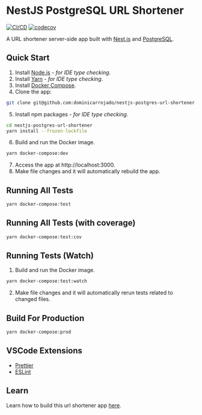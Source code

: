# NestJS PostgreSQL URL Shortener

[![CI/CD](https://github.com/dominicarrojado/nestjs-postgres-url-shortener/actions/workflows/ci.yml/badge.svg)](https://github.com/dominicarrojado/nestjs-postgres-url-shortener/actions/workflows/ci.yml) [![codecov](https://codecov.io/gh/dominicarrojado/nestjs-postgres-url-shortener/branch/main/graph/badge.svg?token=FQF6RYCF9P)](https://codecov.io/gh/dominicarrojado/nestjs-postgres-url-shortener)

A URL shortener server-side app built with [Nest.js](https://nestjs.com/) and [PostgreSQL](https://www.postgresql.org/).

## Quick Start

1. Install [Node.js](https://nodejs.org/en/download/) - _for IDE type checking_.
2. Install [Yarn](https://yarnpkg.com/lang/en/docs/install/) - _for IDE type checking_.
3. Install [Docker Compose](https://docs.docker.com/compose/install/).
4. Clone the app:

```bash
git clone git@github.com:dominicarrojado/nestjs-postgres-url-shortener.git
```

5. Install npm packages - _for IDE type checking_.

```bash
cd nestjs-postgres-url-shortener
yarn install --frozen-lockfile
```

6. Build and run the Docker image.

```bash
yarn docker-compose:dev
```

7. Access the app at http://localhost:3000.
8. Make file changes and it will automatically rebuild the app.

## Running All Tests

```bash
yarn docker-compose:test
```

## Running All Tests (with coverage)

```bash
yarn docker-compose:test:cov
```

## Running Tests (Watch)

1. Build and run the Docker image.

```bash
yarn docker-compose:test:watch
```

2. Make file changes and it will automatically rerun tests related to changed files.

## Build For Production

```bash
yarn docker-compose:prod
```

## VSCode Extensions

- [Prettier](https://marketplace.visualstudio.com/items?itemName=esbenp.prettier-vscode)
- [ESLint](https://marketplace.visualstudio.com/items?itemName=dbaeumer.vscode-eslint)

## Learn

Learn how to build this url shortener app [here](https://dominicarrojado.com/posts/building-a-link-shortener-api-with-nestjs-and-postgresql-with-tests-part-1/).
